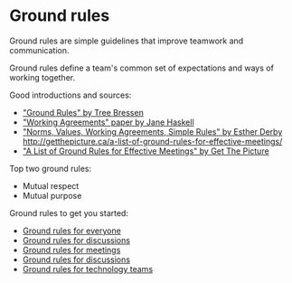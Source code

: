 # Ground rules

Ground rules are simple guidelines that improve teamwork and communication. 

Ground rules define a team's common set of expectations and ways of working together.

Good introductions and sources:

* ["Ground Rules" by Tree Bressen](http://www.treegroup.info/topics/handout-groundrules.pdf)
* ["Working Agreements" paper by Jane Haskell](https://www.uvm.edu/sites/default/files/working-agreements-defined.pdf)
* ["Norms, Values, Working Agreements, Simple Rules" by Esther Derby](http://www.estherderby.com/2011/04/norms-values-working-agreements-simple-rules.html)
http://getthepicture.ca/a-list-of-ground-rules-for-effective-meetings/
* ["A List of Ground Rules for Effective Meetings" by Get The Picture](http://getthepicture.ca/a-list-of-ground-rules-for-effective-meetings/)

Top two ground rules:

* Mutual respect
* Mutual purpose

Ground rules to get you started:

* [Ground rules for everyone](ground-rules-for-everyone.md)
* [Ground rules for discussions](ground-rules-for-discussions.md)
* [Ground rules for meetings](ground-rules-for-meetings.md)
* [Ground rules for discussions](ground-rules-for-teams.md)
* [Ground rules for technology teams](ground-rules-for-technology-projects.md)

